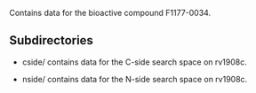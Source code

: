 Contains data for the bioactive compound F1177-0034.

## Subdirectories

- cside/ contains data for the C-side search space on rv1908c.

- nside/ contains data for the N-side search space on rv1908c.


